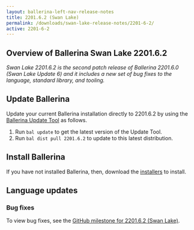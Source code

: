 ```yaml
---
layout: ballerina-left-nav-release-notes
title: 2201.6.2 (Swan Lake) 
permalink: /downloads/swan-lake-release-notes/2201-6-2/
active: 2201-6-2
---
```


## Overview of Ballerina Swan Lake 2201.6.2

<em>Swan Lake 2201.6.2 is the second patch release of Ballerina 2201.6.0 (Swan Lake Update 6) and it includes a new set of bug fixes to the language, standard library, and tooling.</em>

## Update Ballerina

Update your current Ballerina installation directly to 2201.6.2 by using the [Ballerina Update Tool](/learn/update-tool/) as follows.

1. Run `bal update` to get the latest version of the Update Tool.
2. Run `bal dist pull 2201.6.2` to update to this latest distribution.

## Install Ballerina

If you have not installed Ballerina, then, download the [installers](/downloads/#swanlake) to install.

## Language updates

### Bug fixes

To view bug fixes, see the [GitHub milestone for 2201.6.2 (Swan Lake)](https://github.com/ballerina-platform/ballerina-lang/issues?q=is%3Aissue+milestone%3A2201.6.2+label%3AType%2FBug+is%3Aclosed+).
